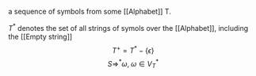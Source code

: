 
a sequence of symbols from some [[Alphabet]] T.

$T^*$  denotes the set of all strings of symols over the [[Alphabet]], including the [[Empty string]]
$$T^+ = T^* - \{\epsilon\}$$
$$S \Rightarrow^* \omega, \; \omega \in V_T^* $$

